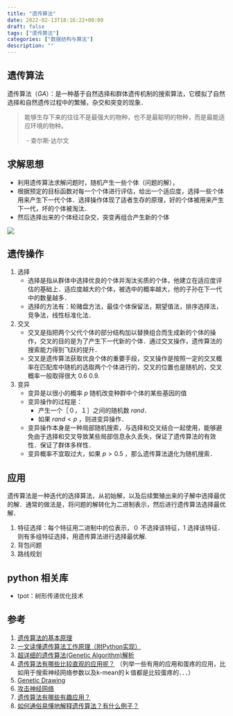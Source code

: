 ```yaml
---
title: "遗传算法"
date: 2022-02-13T18:16:22+08:00
draft: false
tags: ["遗传算法"]
categories: ["数据结构与算法"]
description: ""
---
```


## 遗传算法

遗传算法（$GA$）：是一种基于自然选择和群体遗传机制的搜索算法，它模拟了自然选择和自然遗传过程中的繁殖，杂交和突变的现象．

>  能够生存下来的往往不是最强大的物种，也不是最聪明的物种，而是最能适应环境的物种。
>
>  ​																													- 查尔斯·达尔文

## 求解思想

* 利用遗传算法求解问题时，随机产生一些个体（问题的解），
* 根据预定的目标函数对每一个个体进行评估，给出一个适应度，选择一些个体用来产生下一代个体．选择操作体现了适者生存的原理，好的个体被用来产生下一代，坏的个体被淘汰．
* 然后选择出来的个体经过杂交，突变再组合产生新的个体

![](https://cdn.jsdelivr.net/gh/hiyoung123/images/img/img_ga_001.png)

## 遗传操作

1. 选择
   * 选择是指从群体中选择优良的个体并淘汰劣质的个体，他建立在适应度评估的基础上．适应度越大的个体，被选中的概率越大，他的子孙在下一代中的数量越多．
   * 选择的方法有：轮赌盘方法，最佳个体保留法，期望值法，排序选择法，竞争法，线性标准化法．
2. 交叉
   * 交叉是指把两个父代个体的部分结构加以替换组合而生成新的个体的操作，交叉的目的是为了产生下一代新的个体．通过交叉操作，遗传算法的搜索能力得到飞跃的提升．
   * 交叉是遗传算法获取优良个体的重要手段，交叉操作是按照一定的交叉概率在匹配库中随机的选取两个个体进行的，交叉的位置也是随机的，交叉概率一般取得很大 $0.6~0.9$.
3. 变异
   * 变异是以很小的概率 $p$ 随机改变种群中个体的某些基因的值
   * 变异操作的过程是：
     * 产生一个$［０，１］$之间的随机数 $rand$．
     * 如果 $rand < p$ ，则进变异操作．
   * 变异操作本身是一种局部随机搜索，与选择和交叉结合一起使用，能够避免由于选择和交叉导致某些局部信息永久丢失，保证了遗传算法的有效性．保证了群体多样性．
   * 变异概率不宜取过大，如果 $p > 0.5$ ，那么遗传算法退化为随机搜索．

## 应用

遗传算法是一种迭代的选择算法，从初始解，以及后续繁殖出来的子解中选择最优的解．通常的做法是，将问题的解转化为二进制表示，然后进行遗传算法选择最优解．

1. 特征选择：每个特征用二进制中的位表示，$０$ 不选择该特征，$1$ 选择该特征．则有多组特征选择，用遗传算法进行选择最优解.
2. 背包问题
3. 路线规划

## python 相关库

* tpot：树形传递优化技术

## 参考

1. [遗传算法的基本原理](https://blog.csdn.net/jzp1083462154/article/details/80032987)
2. [一文读懂遗传算法工作原理（附Python实现）](https://www.cnblogs.com/jingsupo/p/genetic-algorithm-python.html)
3. [超详细的遗传算法(Genetic Algorithm)解析](https://www.jianshu.com/p/ae5157c26af9)
4. [遗传算法有哪些比较直观的应用呢？](https://www.zhihu.com/question/19885905) （列举一些有用的应用和蛋疼的应用，比如用于搜索神经网络参数以及k-mean的ｋ值都是比较蛋疼的．．．）
5. [Genetic Drawing](https://github.com/anopara/genetic-drawing)
6. [攻击神经网络](https://arxiv.org/abs/1412.1897)
7. [遗传算法有哪些有趣应用？](https://www.zhihu.com/question/20085479)
8. [如何通俗易懂地解释遗传算法？有什么例子？](https://www.zhihu.com/question/23293449?sort=created)

